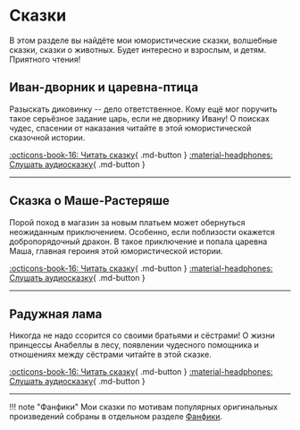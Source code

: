 # Сказки

В этом разделе вы найдёте мои юмористические сказки, волшебные сказки, сказки о животных. Будет интересно и взрослым, и детям. Приятного чтения!

## Иван-дворник и царевна-птица

Разыскать диковинку -- дело ответственное. Кому ещё мог поручить такое серьёзное задание царь, если не  дворнику Ивану! О поисках чудес, спасении от наказания читайте в этой юмористической сказочной истории.

[:octicons-book-16: Читать сказку](Ivan-dvornik.md){ .md-button }
[:material-headphones: Слушать аудиосказку](../audio/tales/Ivan-dvornik.mp3){ .md-button }

---

## Сказка о Маше-Растеряше

Порой поход в магазин за новым платьем может обернуться неожиданным приключением. Особенно, если поблизости окажется добропорядочный дракон. В такое приключение и попала царевна Маша, главная героиня этой юмористической истории.

[:octicons-book-16: Читать сказку](Masha-rasteryasha.md){ .md-button }
[:material-headphones: Слушать аудиосказку](../audio/tales/Masha-rasteryasha.mp3){ .md-button }

---

## Радужная лама

Никогда не надо ссорится со своими братьями и сёстрами! О жизни принцессы Анабеллы в лесу, появлении чудесного помощника и отношениях между сёстрами читайте в этой сказке.

[:octicons-book-16: Читать сказку](rainbow-lama.md){ .md-button }
[:material-headphones: Слушать аудиосказку](../audio/tales/rainbow-lama.mp3){ .md-button }

---

!!! note "Фанфики"
    Мои сказки по мотивам популярных оригинальных произведений собраны в отдельном разделе [Фанфики](../fanfics/index.md).
